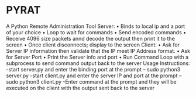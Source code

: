 # PYRAT
A Python Remote Administration Tool
Server:
•	Binds to local ip and a port of your choice
•	Loop to wait for commands
•	Send encoded commands
•	Receive 4096 size packets annd decode the output then print it to the screen
•	Once client disconnects; display to the screen
Client:
•	Ask for Server IP information then validate that the IP meet IP Address format.
•	Ask for Server Port
•	Print the Server info and port
•	Run Command Loop with a subprocess to send command output back to the server
Usage Instructions:
-start server.py and enter the binding port at the prompt – sudo python3 server.py
-start client.py and enter the server IP and port at the prompt – sudo python3 client.py
-Enter command at the prompt and they will be executed on the client with the output sent back to the server
